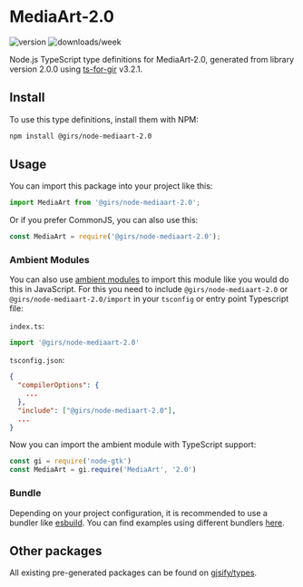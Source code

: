 
# MediaArt-2.0

![version](https://img.shields.io/npm/v/@girs/node-mediaart-2.0)
![downloads/week](https://img.shields.io/npm/dw/@girs/node-mediaart-2.0)


Node.js TypeScript type definitions for MediaArt-2.0, generated from library version 2.0.0 using [ts-for-gir](https://github.com/gjsify/ts-for-gir) v3.2.1.


## Install

To use this type definitions, install them with NPM:
```bash
npm install @girs/node-mediaart-2.0
```

## Usage

You can import this package into your project like this:
```ts
import MediaArt from '@girs/node-mediaart-2.0';
```

Or if you prefer CommonJS, you can also use this:
```ts
const MediaArt = require('@girs/node-mediaart-2.0');
```

### Ambient Modules

You can also use [ambient modules](https://github.com/gjsify/ts-for-gir/tree/main/packages/cli#ambient-modules) to import this module like you would do this in JavaScript.
For this you need to include `@girs/node-mediaart-2.0` or `@girs/node-mediaart-2.0/import` in your `tsconfig` or entry point Typescript file:

`index.ts`:
```ts
import '@girs/node-mediaart-2.0'
```

`tsconfig.json`:
```json
{
  "compilerOptions": {
    ...
  },
  "include": ["@girs/node-mediaart-2.0"],
  ...
}
```

Now you can import the ambient module with TypeScript support: 

```ts
const gi = require('node-gtk')
const MediaArt = gi.require('MediaArt', '2.0')
```


### Bundle

Depending on your project configuration, it is recommended to use a bundler like [esbuild](https://esbuild.github.io/). You can find examples using different bundlers [here](https://github.com/gjsify/ts-for-gir/tree/main/examples).

## Other packages

All existing pre-generated packages can be found on [gjsify/types](https://github.com/gjsify/types).

